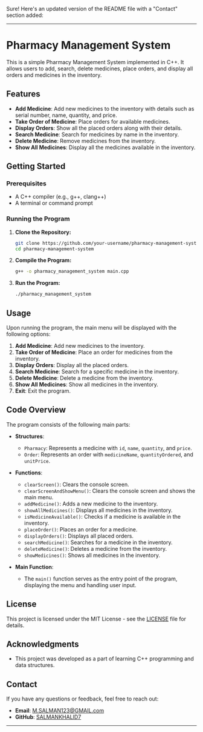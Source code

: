 Sure! Here's an updated version of the README file with a "Contact" section added:

---

# Pharmacy Management System

This is a simple Pharmacy Management System implemented in C++. It allows users to add, search, delete medicines, place orders, and display all orders and medicines in the inventory.

## Features

- **Add Medicine**: Add new medicines to the inventory with details such as serial number, name, quantity, and price.
- **Take Order of Medicine**: Place orders for available medicines.
- **Display Orders**: Show all the placed orders along with their details.
- **Search Medicine**: Search for medicines by name in the inventory.
- **Delete Medicine**: Remove medicines from the inventory.
- **Show All Medicines**: Display all the medicines available in the inventory.

## Getting Started

### Prerequisites

- A C++ compiler (e.g., g++, clang++)
- A terminal or command prompt

### Running the Program

1. **Clone the Repository:**
    ```sh
    git clone https://github.com/your-username/pharmacy-management-system.git
    cd pharmacy-management-system
    ```

2. **Compile the Program:**
    ```sh
    g++ -o pharmacy_management_system main.cpp
    ```

3. **Run the Program:**
    ```sh
    ./pharmacy_management_system
    ```

## Usage

Upon running the program, the main menu will be displayed with the following options:

1. **Add Medicine**: Add new medicines to the inventory.
2. **Take Order of Medicine**: Place an order for medicines from the inventory.
3. **Display Orders**: Display all the placed orders.
4. **Search Medicine**: Search for a specific medicine in the inventory.
5. **Delete Medicine**: Delete a medicine from the inventory.
6. **Show All Medicines**: Show all medicines in the inventory.
7. **Exit**: Exit the program.

## Code Overview

The program consists of the following main parts:

- **Structures**:
  - `Pharmacy`: Represents a medicine with `id`, `name`, `quantity`, and `price`.
  - `Order`: Represents an order with `medicineName`, `quantityOrdered`, and `unitPrice`.

- **Functions**:
  - `clearScreen()`: Clears the console screen.
  - `clearScreenAndShowMenu()`: Clears the console screen and shows the main menu.
  - `addMedicine()`: Adds a new medicine to the inventory.
  - `showAllMedicines()`: Displays all medicines in the inventory.
  - `isMedicineAvailable()`: Checks if a medicine is available in the inventory.
  - `placeOrder()`: Places an order for a medicine.
  - `displayOrders()`: Displays all placed orders.
  - `searchMedicine()`: Searches for a medicine in the inventory.
  - `deleteMedicine()`: Deletes a medicine from the inventory.
  - `showMedicines()`: Shows all medicines in the inventory.

- **Main Function**:
  - The `main()` function serves as the entry point of the program, displaying the menu and handling user input.

## License

This project is licensed under the MIT License - see the [LICENSE](LICENSE) file for details.

## Acknowledgments

- This project was developed as a part of learning C++ programming and data structures.

## Contact

If you have any questions or feedback, feel free to reach out:

- **Email**: [M.SALMAN123@GMAIL.com](mailto:M.SALMAN123@GMAIL.com)
- **GitHub**: [SALMANKHALID7](https://github.com/SALMANKHALID7)

---

